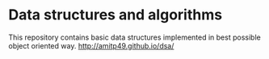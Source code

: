 # Data structures and algorithms

This repository contains basic data structures implemented in best possible object oriented way.
http://amitp49.github.io/dsa/
